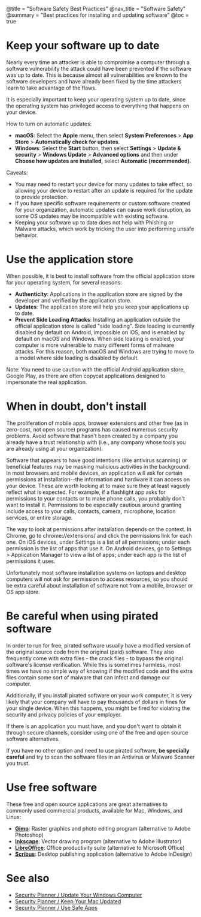 @title = "Software Safety Best Practices"
@nav_title = "Software Safety"
@summary = "Best practices for installing and updating software"
@toc = true

# Keep your software up to date

Nearly every time an attacker is able to compromise a computer through a software vulnerability the attack could have been prevented if the software was up to date. This is because almost all vulnerabilities are known to the software developers and have already been fixed by the time attackers learn to take advantage of the flaws.

It is especially important to keep your operating system up to date, since the operating system has privileged access to everything that happens on your device.

How to turn on automatic updates:

* **macOS**: Select the **Apple** menu, then select **System Preferences** > **App Store** > **Automatically check for updates**.
* **Windows**: Select the **Start** button, then select **Settings** > **Update & security** > **Windows Update** > **Advanced options** and then under **Choose how updates are installed**, select **Automatic (recommended)**.

Caveats:

* You may need to restart your device for many updates to take effect, so allowing your device to restart after an update is required for the update to provide protection.
* If you have specific software requirements or custom software created for your organization, automatic updates can cause work disruption, as some OS updates may be incompatible with existing software.
* Keeping your software up to date does not help with Phishing or Malware attacks, which work by tricking the user into performing unsafe behavior.

# Use the application store

When possible, it is best to install software from the official application store for your operating system, for several reasons:

* **Authenticity**: Applications in the application store are signed by the developer and verified by the application store.
* **Updates**: The application store will help you keep your applications up to date.
* **Prevent Side Loading Attacks**: Installing an application outside the official application store is called "side loading". Side loading is currently disabled by default on Android, impossible on iOS, and is enabled by default on macOS and Windows. When side loading is enabled, your computer is more vulnerable to many different forms of malware attacks. For this reason, both macOS and Windows are trying to move to a model where side loading is disabled by default.

Note: You need to use caution with the official Android application store, Google Play, as there are often copycat applications designed to impersonate the real application.

# When in doubt, don't install

The proliferation of mobile apps, browser extensions and other free (as in zero-cost, not open source) programs has caused numerous security problems. Avoid software that hasn't been created by a company you already have a trust relationship with (i.e., any company whose tools you are already using at your organization).

Software that appears to have good intentions (like antivirus scanning) or beneficial features may be masking malicious activities in the background. In most browsers and mobile devices, an application will ask for certain permissions at installation--the information and hardware it can access on your device. These are worth looking at to make sure they at least vaguely reflect what is expected. For example, if a flashlight app asks for permissions to your contacts or to make phone calls, you probably don't want to install it. Permissions to be especially cautious around granting include access to your calls, contacts, camera, microphone, location services, or entire storage.

The way to look at permissions after installation depends on the context. In Chrome, go to chrome://extensions/ and click the permissions link for each one. On iOS devices, under Settings is a list of all permissions; under each permission is the list of apps that use it. On Android devices, go to Settings > Application Manager to view a list of apps; under each app is the list of permissions it uses.

Unfortunately most software installation systems on laptops and desktop computers will not ask for permission to access resources, so you should be extra careful about installation of software not from a mobile, browser or OS app store.

# Be careful when using pirated software

In order to run for free, pirated software usually have a modified version of the original source code from the original (paid) software. They also frequently come with extra files - the crack files - to bypass the original software's license verification. While this is sometimes harmless, most times we have no simple way of knowing if the modified code and the extra files contain some sort of malware that can infect and damage our computer.

Additionally, if you install pirated software on your work computer, it is very likely that your company will have to pay thousands of dollars in fines for your single device. When this happens, you might be fired for violating the security and privacy policies of your employer.

If there is an application you must have, and you don't want to obtain it through secure channels, consider using one of the free and open source software alternatives.

If you have no other option and need to use pirated software, **be specially careful** and try to scan the software files in an Antivirus or Malware Scanner you trust.

# Use free software

These free and open source applications are great alternatives to commonly used commercial products, available for Mac, Windows, and Linux:

* **[Gimp](https://www.gimp.org/)**: Raster graphics and photo editing program (alternative to Adobe Photoshop)
* **[Inkscape](https://inkscape.org/en/)**: Vector drawing program (alternative to Adobe Illustrator)
* **[LibreOffice](https://www.libreoffice.org/)**: Office productivity suite (alternative to Microsoft Office)
* **[Scribus](https://www.scribus.net)**: Desktop publishing application (alternative to Adobe InDesign)

# See also

* [Security Planner / Update Your Windows Computer](https://securityplanner.org/#/tool/update-your-windows-computer)
* [Security Planner / Keep Your Mac Updated](https://securityplanner.org/#/tool/keep-your-mac-updated)
* [Security Planner / Use Safe Apps](https://securityplanner.org/#/tool/use-safe-apps)
